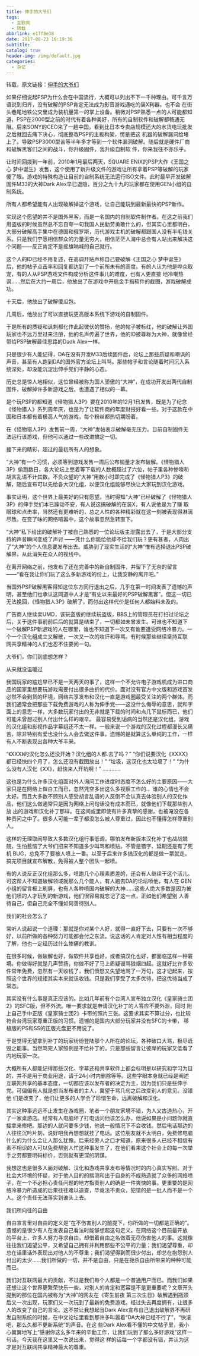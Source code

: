 ```yaml
---
title: 伸手的大爷们
tags:
  - 互联网
  - 转载
abbrlink: e17f8e38
date: 2017-08-23 16:19:36
subtitle:
catalog: true
header-img: /img/default.jpg
categories: 
  - 杂记
---
```

转载，原文链接：[伸手的大爷们](http://news.duowan.com/YD/ctm32/index.html)

如果仔细说起PSP为什么会在中国流行，大概可以列出不下一千种理由。可千言万语说到归齐，没有破解的PSP肯定无法成为影音游戏通吃的装X利器，也不会 在街头巷尾地铁公交里成为装机量第一的掌上设备。稍微对PSP熟悉一点的人可能都知道，PSP在2000型之前的时代有着各种美好，所有的自制软件和破解都畅通无阻。后来SONY的CEO来了一趟中国，看到比日本专卖店规模还大的水货电玩批发之后就回去痛下决心，彻底整改PSP的主板构架，愣是把这 机器的破解漏洞给堵上了。导致PSP3000型苦等半年多才等到一个软件漏洞破解。随后就是硬件厂商和破解黑客们之间的战斗，你升级固件，我升级自制软 件，你来我往不亦乐乎。
<!-- more -->
让时间回拨到一年前，2010年1月最后两天，SQUARE ENIX的PSP大作《王国之心 梦中诞生》发售，这个使用了新升级文件的游戏让所有拿着PSP等破解的玩家傻了眼。游戏的特殊构造让目前的自制系统无法运行ISO文件。此时最早开发破解 固件M33的大神Dark Alex早已退隐，百分之九十九的玩家都在使用GEN小组的自制系统。

所有人都希望能有人出现破解掉这个游戏，让自己能玩到最新最快的PSP新作。

实现这个愿望的并不是国外黑客，而是一名国内的自制软件制作者。在这之前我们用盗版的时候虽然总不忘自夸一句我国人民勤劳勇敢什么的，但其实心里都明白， 大部分破解高手集中在德国和俄罗斯，历代游戏主机的破解都跟国人没有半毛钱关系。只是我们宁愿相信群众的力量无穷大，相信茫茫人海中总会有人站出来解决这 个问题——反正肯定不是摇旗呐喊的自己就行。

这个人的ID已经不用复述，在高调开贴声称自己要破解《王国之心 梦中诞生》后，他的帖子点击率和回复都达到了一个前所未有的高度。有的人认为他是哗众取宠，有的人从PSP游戏文件构成分析这件事儿的难度，也有人更直接 地冷嘲热讽……然后在大约一周后，他放出了在游戏中开启金手指软件的截图，游戏破解成功。

十天后，他放出了破解傻瓜包。

几周后，他放出了可以直接玩更高版本系统下游戏的自制固件。

于是所有的质疑和讽刺都化作此起彼伏的赞扬，他的帖子被标红，他的破解让外国玩家也不远万里过来注册，他的名声传遍了世界，他的ID被尊称为大神，就像曾经带给PSP破解最佳思路的Dadk Alex一样。

只是很少有人能记得，DA在没有开发M33后续固件后，论坛上那些质疑和嘲讽的声音，甚至有人跑到DA的国外官方论坛上叫骂。那些帖子和言论随着时间沉入系统深处，却没能沉淀出伸手党们平静的心态。

历史总是惊人地相似，这位曾经被称为国人骄傲的“大神”，在成功开发出两代自制固件，破解掉许多新游戏之后，也遭遇了相似的一幕。

是个玩PSP的都知道《怪物猎人3P》要在2010年的12月1日发售，既是为了纪念《怪物猎人》系列周年庆，也是为了让软件商的年度财报好看一些。对于这款在中国和日本都有着极高人气的游戏，每个粉丝都热切期盼着。

在《怪物猎人3P》发售前一周，“大神”发帖表示破解毫无压力。目前自制固件无法运行该游戏，但他可以通过一些改进搞定一切。

接下来的精彩，超过的最初所有人的想象。

“大神”有一个习惯，必须等到游戏发售一周后公布销量才发布破解。《怪物猎人3P》偷跑数日，各大论坛上憋着等下载的人数概超过了六位，帖子里各种惨嚎和 胡言乱语不计其数。不负众望的“大神”用数小时即完成了《怪物猎人P3》的破解，随后宣布可以先给各大汉化组，以便汉化组能够尽快让大家玩到汉化游戏。

事实证明，这个世界上最美好的只有愿望。当时得知“大神”已经破解了《怪物猎人3P》的伸手党们本已躁动不安，有人说这搞破解的在装X，有人说他是为了赚 取眼球和点击率，当然还有更难听的，总之人性的各种精彩就在这一刻被表现得淋漓尽致。在变了味的网络喧嚣中，这个故事忽然急转直下。

“大神”私下给出的破解补丁被自己熟悉的一位论坛版主泄露出去了，于是大部分支持的声音瞬间变成了声讨 ——凭什么你能给他却不给我们玩？更有甚者，人肉出了“大神”的个人信息要发布出去。威胁到了现实生活的“大神”惟有选择退出PSP破解界，从此消失在众人的视线中。

在离开网络之前，他发布了还在完善中的新自制固件，并留下了无奈的留言——“看在我让你们玩了这么多新游戏的份上，让我安静的离开吧。”

当国外PSP破解黑客得知这位东方同行退出之后，几乎在第一时间发表了遗憾的声明，甚至他们也承认这同道中人才是“有史以来最好的PSP破解黑客”。但这一切已无法挽回，《怪物猎人3P》破解了，而付出这样代价是任何人都始料未及的。

广告商人继续卖UMD，该玩盗版的继续玩盗版，BBS上的管理员在打扫过论坛之后，关于这件事前前后后的就算是结束了，一切都如未曾发生。可谁也不知道下 一个破解PSP新游戏的人在哪里，谁也不知道下一次又有谁要遭受网络冷暴力。一个一个汉化组成立又解散，一次又一次的攻讦和辱骂。有时候那些继续坚持互联 网共享精神的人们也忍不住要问一句。

大爷们，你们到底想怎样？

从来就没温暖过

我国玩家的尴尬早已不是一天两天的事了，这样一个不允许电子游戏机成为进口商品的国家里想要玩游戏需要付出很多曲折的代价。面对没有官方中文版和游戏首发 必然不会到货的环境，网络共享发布和汉化一直是游戏圈最受关注的两个群体。而我们通常会把那些下载免费游戏的人称为伸手党——这没什么侮辱的意思，就和字 面上的意思一样，大多数玩家付出的无非就是下载的时间和点几下鼠标而已，他们可能未曾想过别人付出什么样的艰辛。
最容易受到诟病的当然还是汉化组，游戏的汉化组和影视作品字幕组还不太一样。一般来说一个游戏的汉化过程都漫长又痛苦，除非特别有爱也没什么人会去做这件事。遗憾的是就算这么单纯的工作，一样有人不断表现出各种大爷丰采。

“《XXX》的汉化怎么还没开始？汉化组的人都.去了吗？”
“你们说要汉化《XXXX》都已经快四个月了，怎么还没有截图放出！”
“垃圾，这汉化也太垃圾了！”
“为什么没有人汉化《XX》，赶快来人开坑啊！”
…………

这也是为什么许多汉化组面对外人询问工作进度时态度不怎么好的主要原因——大家只是在网络上做白工而已，忽然凭空多出这么多视察工作的.，谁的心情也不会 太好。而且大多数不顾别人感受胡言乱语的人反倒不会认真去体验别人的汉化作品，他们这么做通常只是因为网络上问句话没有成本而已，就像他们下载那些别人放 出的游戏和汉化补丁那样。在这间或里即使有许多真挚的感谢，也被淹没在各种责问之中了。很多人可能一辈子都没怎么被人尊重过，因此也不懂得怎样尊重别人。

这样的无理取闹导致大多数汉化组行事低调，哪怕发布新版本汉化补丁也战战兢兢，生怕惹恼了大爷们招来不知道多少叫骂和喷贴。不管是错字、延期还是有了死机 BUG，总免不了要被人喷上一番。以至于后来许多搞汉化的都是做一票就走，搞完项目就宣布解散，免得被人整个团队一起喷。

有的人说反正汉化组那么多，喷跑几个心理素质差的，还会有人继续干这个活儿。可这帮人不知道破解领域就那么几个能人，有人跑去DA的论坛喷他，有人在 GEN小组的留言板上刷屏，也有人各种喷国内破解的大神……这些人绝大多数是因为被他们喷的人才玩到的新游戏，他们很容易就忘记了这一点，正如他们希望别 人善待自己，但自己完全不懂如何善待别人。

我们的社会怎么了

常听人说起说一个道理：那就是你对某个人好，就得一直好下去，只要有一次不够好，以前所做的各种努力可能都会付之东流。说这话的人肯定对人性有相当程度的了解，他也一定经历过什么惨痛的教训。

在很多时候，做破解也好，做软件共享也好，或者搞汉化也好，都面临这样一种窘境。你做得好就是几声赞扬，你做不好了马上质疑谩骂狼烟四起。这就好比许多软 件常年免费，忽然有一天收钱了，我们愤怒又失望地骂了一万句，这才记起来，按照这个世界的规矩其实本来就该收钱。只是我们享受了太多优待，把这优待当成了 常态。

其实没有什么事是真正应该的。比如几年前有个台湾人宣布独立汉化《皇家骑士团2》的SFC版，但不外流。唯一要求就是申请汉化补丁的人答应不要外泄，同时 附上自己手中正版《皇家骑士团2》卡带的照片三张。这要求其实不算过分，也比较符合台湾玩家尊重正版的习惯。遗憾的是国内大部分玩家并没有SFC的卡带， 移植版的PS和SS的正版光盘更不用说了。

于是觉得无望拿到补丁的玩家纷纷登陆那个人所在的论坛，各种破口大骂，极尽诋毁之能事。当然骂完人家照例是不给补丁的，只是那些留言让彼岸的玩家又低看了内地玩家一次。

大概所有人都能记得那些汉化、字幕还和共享软件上都会标明是以研究和学习为目的，并不是用于商业用途，请于24小时内删除等等。这些字眼本身就已经是阐述 互联网共享的基本态度，一切都应该以发布者的决定为主，因为我们只是些伸手党。可偏偏有人就是想当发布者的主人，冀望于骂几句之后改变别人的意见。没错他 们是改变了，他们让更多的人学会了珍惜生命，远离破解和汉化。

其实这种事远远不止发生在游戏圈，笔者一个朋友家境不错，为人又古道热心，开了一家桌游店。经常有人电脑坏了打电话问他该怎么办，他说如果是小问题你就直 接拿来修吧。那边的人就问要多少钱，他说一般情况下不会收钱。然后电话那边的人往往沉吟片刻，说好吧我再想想就挂了电话。这位朋友就不太明白，免费修电脑 什么的为什么会让人那么犹豫。后来经旁人之口才知道，原来很多人已经不相信有素不相识的人可以免费帮别人忙这种事发生了，在他们看来这个社会上的每一次举 手之劳都要明码标价，否则就有更深的阴谋。

我想这也是很多人面对破解、汉化和游戏共享发布等情况时的内心真实写照。对于社会大环境的怀疑，对于他人目的的揣测和出于自身的不成熟造就了众多的网络喷 子，在一个不必担心责任问题的地方指责别人的确是一件爽快的事。更重要的是网络冷暴力所造成的后果往往难以追查，毕竟法不责众，犯错的是一批人而不是一个 人。这个责任无法落实到谁头上去。

我们所向往的自由

自由宣言里对自由的定义是“在不伤害别人的前提下，你所做的一切都是正确的”。遗憾的是很少有人在发表自己看法时能够想起这句定义。在网络这个目前最开放 的平台上，许多人努力寻求自由，却借着自由之名做着无尽伤害他人的事。这就像往往我们渴望公平，又希望自己拥有并利用那些不公平的力量；我们渴望尊重，却 总在话里话外表现出对他人的不尊重；我们渴望得到而很少付出，却总在抱怨别人付出的太少……我们所做的一切，并不是自由，只是在扼杀自由所带来的种种可能 而已。

我们对互联网最大的贡献，不过是我们每个人都是一个普通用户而已。而我们如果还想让这个世界更繁荣快乐一些，对别人的肯定和宽容是不是更重要呢？文章开头 提到的那位在国内被称为“大神”的网友在《寄生前夜 第三次生日》破解遇到瓶颈后又一次出现，玩家们又一次玩到了最新的免费游戏。经过失去再度拥有，让很多人的改变了自己的言论。这不禁让我想起当Dark Alex宣布自己退出破解界不再研发自制系统的时候，在中文论坛里看到那许多叫嚣着“DA大神已经不行了”，“快滚吧，那么久都不更新系统”的声音。在这 些Dark Alex看不懂的中文帖子里，我小心翼翼地写上“感谢你这么多年来的辛勤工作，让我们玩到了那么多好游戏”这样一句话。今天我在这里又一次说出来，觉得这 样的话每一个字都没有错，并认为这才是对互联网共享精神最大的尊重。